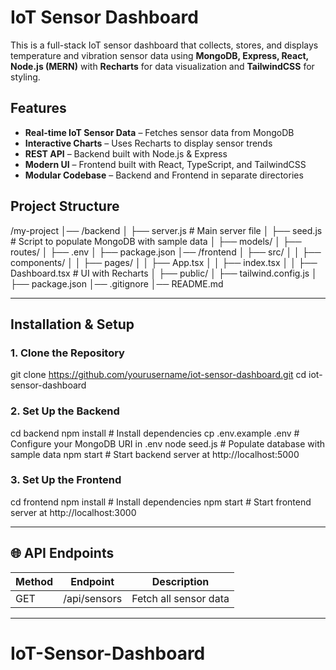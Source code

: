 # IoT Sensor Dashboard

This is a full-stack IoT sensor dashboard that collects, stores, and displays temperature and vibration sensor data using **MongoDB, Express, React, Node.js (MERN)** with **Recharts** for data visualization and **TailwindCSS** for styling.

## Features

- **Real-time IoT Sensor Data** – Fetches sensor data from MongoDB
- **Interactive Charts** – Uses Recharts to display sensor trends
- **REST API** – Backend built with Node.js & Express
- **Modern UI** – Frontend built with React, TypeScript, and TailwindCSS
- **Modular Codebase** – Backend and Frontend in separate directories

## Project Structure
/my-project
│── /backend
│   ├── server.js  # Main server file
│   ├── seed.js  # Script to populate MongoDB with sample data
│   ├── models/
│   ├── routes/
│   ├── .env
│   ├── package.json
│── /frontend
│   ├── src/
│   │   ├── components/
│   │   ├── pages/
│   │   ├── App.tsx
│   │   ├── index.tsx
│   │   ├── Dashboard.tsx   # UI with Recharts
│   ├── public/
│   ├── tailwind.config.js
│   ├── package.json
│── .gitignore
│── README.md

---

## Installation & Setup

### 1. Clone the Repository
git clone https://github.com/yourusername/iot-sensor-dashboard.git
cd iot-sensor-dashboard

### 2️. Set Up the Backend
cd backend
npm install  # Install dependencies
cp .env.example .env  # Configure your MongoDB URI in .env
node seed.js  # Populate database with sample data
npm start  # Start backend server at http://localhost:5000

### 3. Set Up the Frontend
cd frontend
npm install  # Install dependencies
npm start  # Start frontend server at http://localhost:3000

---

## 🌐 API Endpoints

| Method | Endpoint        | Description          |
|--------|----------------|----------------------|
| GET    | /api/sensors   | Fetch all sensor data |

---
# IoT-Sensor-Dashboard
